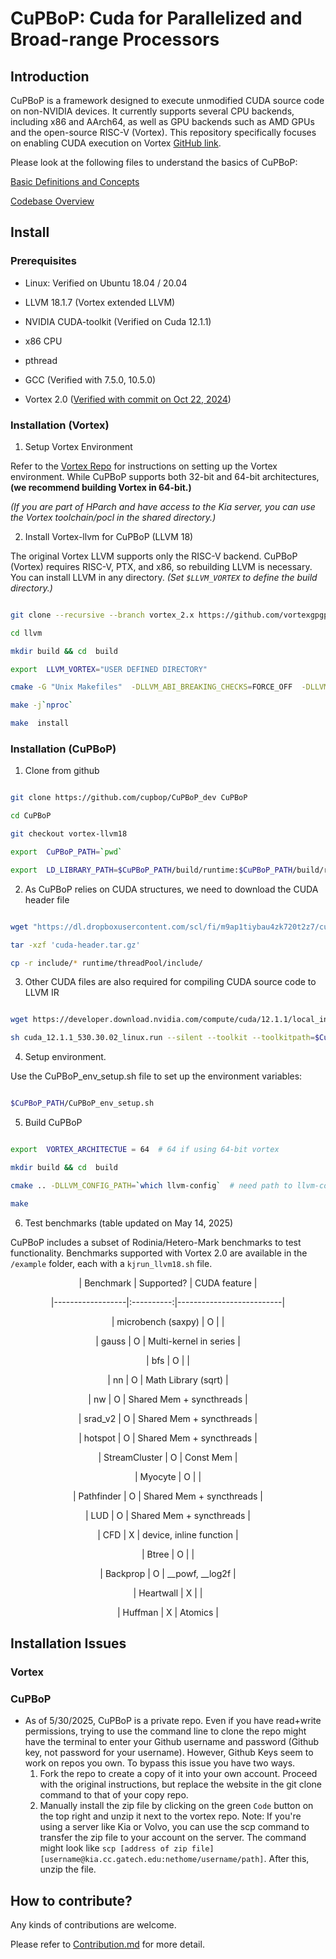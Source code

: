 # CuPBoP: Cuda for Parallelized and Broad-range Processors

  

## Introduction

  

CuPBoP is a framework designed to execute unmodified CUDA source code on non-NVIDIA devices. It currently supports several CPU backends, including x86 and AArch64, as well as GPU backends such as AMD GPUs and the open-source RISC-V (Vortex). This repository specifically focuses on enabling CUDA execution on Vortex [GitHub link](https://github.com/vortexgpgpu/vortex).

Please look at the following files to understand the basics of CuPBoP:

[Basic Definitions and Concepts](./docs/README_Defs.md)

[Codebase Overview](./docs/README_Codebase.md)

  

## Install

  

### Prerequisites

  

- Linux: Verified on Ubuntu 18.04 / 20.04

- LLVM 18.1.7 (Vortex extended LLVM)

- NVIDIA CUDA-toolkit (Verified on Cuda 12.1.1)

- x86 CPU

- pthread

- GCC (Verified with 7.5.0, 10.5.0)

- Vortex 2.0 ([Verified with commit on Oct 22, 2024](https://github.com/vortexgpgpu/vortex/tree/3a3bb7b70a395a6f96a2bfe657bc724186565fe0))

  

### Installation (Vortex)

  

1. Setup Vortex Environment

  

Refer to the [Vortex Repo](https://github.com/vortexgpgpu/vortex) for instructions on setting up the Vortex environment. While CuPBoP supports both 32-bit and 64-bit architectures, **(we recommend building Vortex in 64-bit.)**

*(If you are part of HParch and have access to the Kia server, you can use the Vortex toolchain/pocl in the shared directory.)*

  

2. Install Vortex-llvm for CuPBoP (LLVM 18)

  

The original Vortex LLVM supports only the RISC-V backend. CuPBoP (Vortex) requires RISC-V, PTX, and x86, so rebuilding LLVM is necessary. You can install LLVM in any directory. *(Set `$LLVM_VORTEX` to define the build directory.)*

```bash

git clone --recursive --branch vortex_2.x https://github.com/vortexgpgpu/llvm.git llvm-vortex-with-cuda

cd llvm

mkdir build && cd  build

export  LLVM_VORTEX="USER DEFINED DIRECTORY"

cmake -G "Unix Makefiles"  -DLLVM_ABI_BREAKING_CHECKS=FORCE_OFF  -DLLVM_INCLUDE_EXAMPLES=OFF  -DLLVM_INCLUDE_TESTS=OFF  -DCMAKE_BUILD_TYPE=Release  -DLLVM_ENABLE_PROJECTS="clang"  -DCMAKE_INSTALL_PREFIX=$LLVM_VORTEX  -DDEFAULT_SYSROOT=$RISCV_TOOLCHAIN_PATH/riscv32-unknown-elf  -DLLVM_DEFAULT_TARGET_TRIPLE="riscv32-unknown-elf"  -DLLVM_TARGETS_TO_BUILD="X86;RISCV;NVPTX"  ../llvm

make -j`nproc`

make  install

```

  

### Installation (CuPBoP)

  
  
  

1. Clone from github

  

```bash

git clone https://github.com/cupbop/CuPBoP_dev CuPBoP

cd CuPBoP

git checkout vortex-llvm18

export  CuPBoP_PATH=`pwd`

export  LD_LIBRARY_PATH=$CuPBoP_PATH/build/runtime:$CuPBoP_PATH/build/runtime/threadPool:$LD_LIBRARY_PATH

```

2. As CuPBoP relies on CUDA structures, we need to download the CUDA header file

  

```bash

wget "https://dl.dropboxusercontent.com/scl/fi/m9ap1tiybau4zk720t2z7/cuda-header.tar.gz?rlkey=zmdpst5l66t48ywrbtkj426nu&st=luao6zy7" -O cuda-header.tar.gz

tar -xzf 'cuda-header.tar.gz'

cp -r include/* runtime/threadPool/include/

```

  

3. Other CUDA files are also required for compiling CUDA source code to LLVM IR

  

```bash

wget https://developer.download.nvidia.com/compute/cuda/12.1.1/local_installers/cuda_12.1.1_530.30.02_linux.run

sh cuda_12.1.1_530.30.02_linux.run --silent --toolkit --toolkitpath=$CuPBoP_PATH/cuda-12.1

```

  

4. Setup environment.

  

Use the CuPBoP_env_setup.sh file to set up the environment variables:

```bash

$CuPBoP_PATH/CuPBoP_env_setup.sh

```

  

5. Build CuPBoP

  

```bash

export  VORTEX_ARCHITECTUE = 64  # 64 if using 64-bit vortex

mkdir build && cd  build

cmake .. -DLLVM_CONFIG_PATH=`which llvm-config`  # need path to llvm-config

make

```

  

6. Test benchmarks (table updated on May 14, 2025)

CuPBoP includes a subset of Rodinia/Hetero-Mark benchmarks to test functionality. Benchmarks supported with Vortex 2.0 are available in the `/example` folder, each with a `kjrun_llvm18.sh` file.

  

<div  align="center">

  

| Benchmark | Supported? | CUDA feature |

|------------------|:----------:|--------------------------|

| microbench (saxpy) | O | |

| gauss | O | Multi-kernel in series |

| bfs | O | |

| nn | O | Math Library (sqrt) |

| nw | O | Shared Mem + syncthreads |

| srad_v2 | O | Shared Mem + syncthreads |

| hotspot | O | Shared Mem + syncthreads |

| StreamCluster | O | Const Mem |

| Myocyte | O | |

| Pathfinder | O | Shared Mem + syncthreads |

| LUD | O | Shared Mem + syncthreads |

| CFD | X | device, inline function |

| Btree | O | |

| Backprop | O | __powf, __log2f |

| Heartwall | X | |

| Huffman | X | Atomics |

  
  

</div>


## Installation Issues

### Vortex

### CuPBoP

- As of 5/30/2025, CuPBoP is a private repo. Even if you have read+write permissions, trying to use the command line to clone the repo might have the terminal to enter your Github username and password (Github key, not password for your username). However, Github Keys seem to work on repos you own. To bypass this issue you have two ways.
	1. Fork the repo to create a copy of it into your own account. Proceed with the original instructions, but replace the website in the git clone command to that of your copy repo.
	2. Manually install the zip file by clicking on the green `Code` button on the top right and unzip it next to the vortex repo. Note: If you're using a server like Kia or Volvo, you can use the scp command to transfer the zip file to your account on the server. The command might look like `scp [address of zip file] [username@kia.cc.gatech.edu:nethome/username/path]`. After this, unzip the file.

   
  
  

## How to contribute?

  

Any kinds of contributions are welcome.

Please refer to [Contribution.md](./docs/CONTRIBUTING.md) for more detail.
